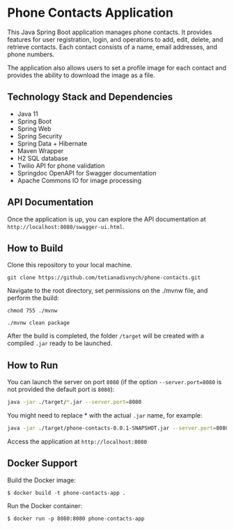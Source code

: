 # Phone Contacts Application

This Java Spring Boot application manages phone contacts. It provides features for user registration, login, and operations to add, edit, delete, and retrieve contacts. Each contact consists of a name, email addresses, and phone numbers. 

The application also allows users to set a profile image for each contact and provides the ability to download the image as a file.

## Technology Stack and Dependencies
- Java 11
- Spring Boot
- Spring Web
- Spring Security
- Spring Data + Hibernate
- Maven Wrapper
- H2 SQL database
- Twilio API for phone validation
- Springdoc OpenAPI for Swagger documentation
- Apache Commons IO for image processing

## API Documentation
Once the application is up, you can explore the API documentation at `http://localhost:8080/swagger-ui.html`.

## How to Build
Clone this repository to your local machine.
```
git clone https://github.com/tetianadivnych/phone-contacts.git
```
Navigate to the root directory, set permissions on the ./mvnw file, and perform the build:
```
chmod 755 ./mvnw
```
```
./mvnw clean package 
```
After the build is completed, the folder `/target` will be created with a compiled `.jar` ready to be launched.

## How to Run
You can launch the server on port `8080`
(if the option `--server.port=8080` is not provided the default port is `8080`):
```bash
java -jar ./target/*.jar --server.port=8080
```
You might need to replace * with the actual `.jar` name, for example:
```bash
java -jar ./target/phone-contacts-0.0.1-SNAPSHOT.jar --server.port=8080
```
Access the application at `http://localhost:8080`

## Docker Support

Build the Docker image:
```
$ docker build -t phone-contacts-app .
```
Run the Docker container: 
```
$ docker run -p 8080:8080 phone-contacts-app
```
